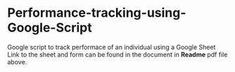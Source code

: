 # Performance-tracking-using-Google-Script
Google script to track performace of an individual using a Google Sheet
Link to the sheet and form can be found in the document in **Readme** pdf file above.

